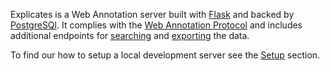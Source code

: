 Explicates is a Web Annotation server built with
[Flask](http://flask.pocoo.org/) and backed by
[PostgreSQl](https://www.postgresql.org/). It complies with the
[Web Annotation Protocol](https://www.w3.org/TR/annotation-protocol/) and
includes additional endpoints for [searching](/search.md) and
[exporting](/export.md) the data.

To find our how to setup a local development server see the
[Setup](/setup.md) section.

